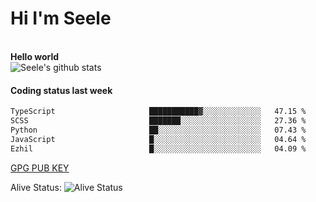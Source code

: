 <h1>Hi I'm Seele</h1>
<br>
<b> Hello world</b>
<br>
<img src="https://github-readme-stats-eight-jade.vercel.app/api?username=Seele0oO&show_icons=true&icon_color=0366d6&bg_color=ffffff&hide_title=true&hide=contribs&include_all_commits=true" alt="Seele's github stats"/>
<br>

<h4>Coding status last week </h4>

<!--START_SECTION:waka-->

```txt
TypeScript                     ███████████▓░░░░░░░░░░░░░   47.15 %
SCSS                           ███████░░░░░░░░░░░░░░░░░░   27.36 %
Python                         ██░░░░░░░░░░░░░░░░░░░░░░░   07.43 %
JavaScript                     █░░░░░░░░░░░░░░░░░░░░░░░░   04.64 %
Ezhil                          █░░░░░░░░░░░░░░░░░░░░░░░░   04.09 %
```

<!--END_SECTION:waka-->



[GPG PUB KEY](https://keys.openpgp.org/vks/v1/by-fingerprint/3FCE91BF5B9666B55B67213C4C57B7824A5B6680)

Alive Status: ![Alive Status](	https://hc.dvd.moe/badge/60bc779b-9835-415f-9cb9-15fd9d/ZsLaAAbE.svg)
